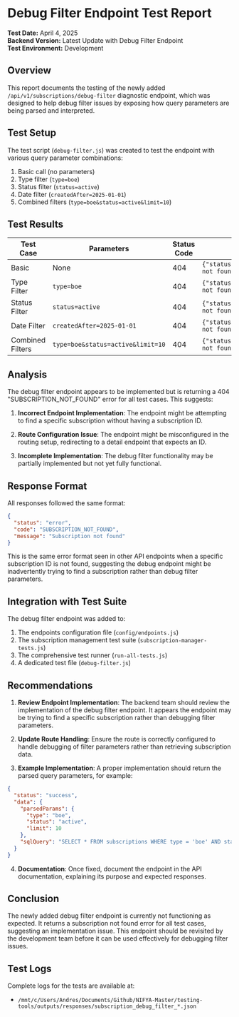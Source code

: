 # Debug Filter Endpoint Test Report

**Test Date:** April 4, 2025  
**Backend Version:** Latest Update with Debug Filter Endpoint  
**Test Environment:** Development

## Overview

This report documents the testing of the newly added `/api/v1/subscriptions/debug-filter` diagnostic endpoint, which was designed to help debug filter issues by exposing how query parameters are being parsed and interpreted.

## Test Setup

The test script (`debug-filter.js`) was created to test the endpoint with various query parameter combinations:

1. Basic call (no parameters)
2. Type filter (`type=boe`)
3. Status filter (`status=active`)
4. Date filter (`createdAfter=2025-01-01`)
5. Combined filters (`type=boe&status=active&limit=10`)

## Test Results

| Test Case | Parameters | Status Code | Response |
|-----------|------------|-------------|----------|
| Basic | None | 404 | `{"status":"error","code":"SUBSCRIPTION_NOT_FOUND","message":"Subscription not found"}` |
| Type Filter | `type=boe` | 404 | `{"status":"error","code":"SUBSCRIPTION_NOT_FOUND","message":"Subscription not found"}` |
| Status Filter | `status=active` | 404 | `{"status":"error","code":"SUBSCRIPTION_NOT_FOUND","message":"Subscription not found"}` |
| Date Filter | `createdAfter=2025-01-01` | 404 | `{"status":"error","code":"SUBSCRIPTION_NOT_FOUND","message":"Subscription not found"}` |
| Combined Filters | `type=boe&status=active&limit=10` | 404 | `{"status":"error","code":"SUBSCRIPTION_NOT_FOUND","message":"Subscription not found"}` |

## Analysis

The debug filter endpoint appears to be implemented but is returning a 404 "SUBSCRIPTION_NOT_FOUND" error for all test cases. This suggests:

1. **Incorrect Endpoint Implementation**: The endpoint might be attempting to find a specific subscription without having a subscription ID.

2. **Route Configuration Issue**: The endpoint might be misconfigured in the routing setup, redirecting to a detail endpoint that expects an ID.

3. **Incomplete Implementation**: The debug filter functionality may be partially implemented but not yet fully functional.

## Response Format

All responses followed the same format:

```json
{
  "status": "error",
  "code": "SUBSCRIPTION_NOT_FOUND",
  "message": "Subscription not found"
}
```

This is the same error format seen in other API endpoints when a specific subscription ID is not found, suggesting the debug endpoint might be inadvertently trying to find a subscription rather than debug filter parameters.

## Integration with Test Suite

The debug filter endpoint was added to:

1. The endpoints configuration file (`config/endpoints.js`)
2. The subscription management test suite (`subscription-manager-tests.js`)
3. The comprehensive test runner (`run-all-tests.js`)
4. A dedicated test file (`debug-filter.js`)

## Recommendations

1. **Review Endpoint Implementation**: The backend team should review the implementation of the debug filter endpoint. It appears the endpoint may be trying to find a specific subscription rather than debugging filter parameters.

2. **Update Route Handling**: Ensure the route is correctly configured to handle debugging of filter parameters rather than retrieving subscription data.

3. **Example Implementation**: A proper implementation should return the parsed query parameters, for example:

```json
{
  "status": "success",
  "data": {
    "parsedParams": {
      "type": "boe",
      "status": "active",
      "limit": 10
    },
    "sqlQuery": "SELECT * FROM subscriptions WHERE type = 'boe' AND status = 'active' LIMIT 10"
  }
}
```

4. **Documentation**: Once fixed, document the endpoint in the API documentation, explaining its purpose and expected responses.

## Conclusion

The newly added debug filter endpoint is currently not functioning as expected. It returns a subscription not found error for all test cases, suggesting an implementation issue. This endpoint should be revisited by the development team before it can be used effectively for debugging filter issues.

## Test Logs

Complete logs for the tests are available at:
- `/mnt/c/Users/Andres/Documents/Github/NIFYA-Master/testing-tools/outputs/responses/subscription_debug_filter_*.json`